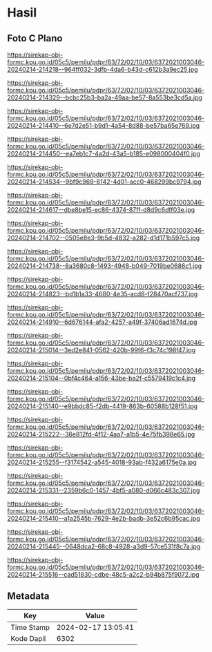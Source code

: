# Hasil

## Foto C Plano

https://sirekap-obj-formc.kpu.go.id/05c5/pemilu/pdpr/63/72/02/10/03/6372021003046-20240214-214218--964ff032-3dfb-4da6-b43d-c612b3a9ec25.jpg

https://sirekap-obj-formc.kpu.go.id/05c5/pemilu/pdpr/63/72/02/10/03/6372021003046-20240214-214329--bcbc25b3-ba2a-49aa-be57-8a553be3cd5a.jpg

https://sirekap-obj-formc.kpu.go.id/05c5/pemilu/pdpr/63/72/02/10/03/6372021003046-20240214-214410--6e7d2e51-b9d1-4a54-8d88-be57ba65e769.jpg

https://sirekap-obj-formc.kpu.go.id/05c5/pemilu/pdpr/63/72/02/10/03/6372021003046-20240214-214450--ea7eb1c7-4a2d-43a5-b185-e098000404f0.jpg

https://sirekap-obj-formc.kpu.go.id/05c5/pemilu/pdpr/63/72/02/10/03/6372021003046-20240214-214534--9bf9c969-6142-4d01-acc0-468299bc9794.jpg

https://sirekap-obj-formc.kpu.go.id/05c5/pemilu/pdpr/63/72/02/10/03/6372021003046-20240214-214617--dbe8be15-ec86-4374-87ff-d8d9c6dff03e.jpg

https://sirekap-obj-formc.kpu.go.id/05c5/pemilu/pdpr/63/72/02/10/03/6372021003046-20240214-214702--0505e8e3-9b5d-4832-a282-d1d171b597c5.jpg

https://sirekap-obj-formc.kpu.go.id/05c5/pemilu/pdpr/63/72/02/10/03/6372021003046-20240214-214738--8a3680c8-1493-4948-b049-7019be0686c1.jpg

https://sirekap-obj-formc.kpu.go.id/05c5/pemilu/pdpr/63/72/02/10/03/6372021003046-20240214-214823--bd1b1a33-4680-4e35-acd8-f28470acf737.jpg

https://sirekap-obj-formc.kpu.go.id/05c5/pemilu/pdpr/63/72/02/10/03/6372021003046-20240214-214910--6d676144-afa2-4257-a49f-37406ad1674d.jpg

https://sirekap-obj-formc.kpu.go.id/05c5/pemilu/pdpr/63/72/02/10/03/6372021003046-20240214-215014--3ed2e841-0562-420b-99f6-f3c74c198f47.jpg

https://sirekap-obj-formc.kpu.go.id/05c5/pemilu/pdpr/63/72/02/10/03/6372021003046-20240214-215104--0bf4c464-a156-43be-ba2f-c5579419c1c4.jpg

https://sirekap-obj-formc.kpu.go.id/05c5/pemilu/pdpr/63/72/02/10/03/6372021003046-20240214-215140--e9bbdc85-f2db-4419-863b-60588b128f51.jpg

https://sirekap-obj-formc.kpu.go.id/05c5/pemilu/pdpr/63/72/02/10/03/6372021003046-20240214-215222--36e812fd-4f12-4aa7-a1b5-4e75fb398e65.jpg

https://sirekap-obj-formc.kpu.go.id/05c5/pemilu/pdpr/63/72/02/10/03/6372021003046-20240214-215255--f3174542-a545-4018-93ab-f432a6175e0a.jpg

https://sirekap-obj-formc.kpu.go.id/05c5/pemilu/pdpr/63/72/02/10/03/6372021003046-20240214-215331--2359b6c0-1457-4bf5-a080-d066c483c307.jpg

https://sirekap-obj-formc.kpu.go.id/05c5/pemilu/pdpr/63/72/02/10/03/6372021003046-20240214-215410--a1a2545b-7629-4e2b-badb-3e52c6b95cac.jpg

https://sirekap-obj-formc.kpu.go.id/05c5/pemilu/pdpr/63/72/02/10/03/6372021003046-20240214-215445--0648dca2-68c8-4928-a3d9-57ce531f8c7a.jpg

https://sirekap-obj-formc.kpu.go.id/05c5/pemilu/pdpr/63/72/02/10/03/6372021003046-20240214-215516--cad51830-cdbe-48c5-a2c2-b94b875f9072.jpg


## Metadata

| Key        | Value               |
| ---------- | ------------------- |
| Time Stamp | 2024-02-17 13:05:41 |
| Kode Dapil | 6302                |



